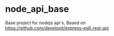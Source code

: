 # node_api_base
Base project for nodejs api's. 
Based on https://github.com/developit/express-es6-rest-api
